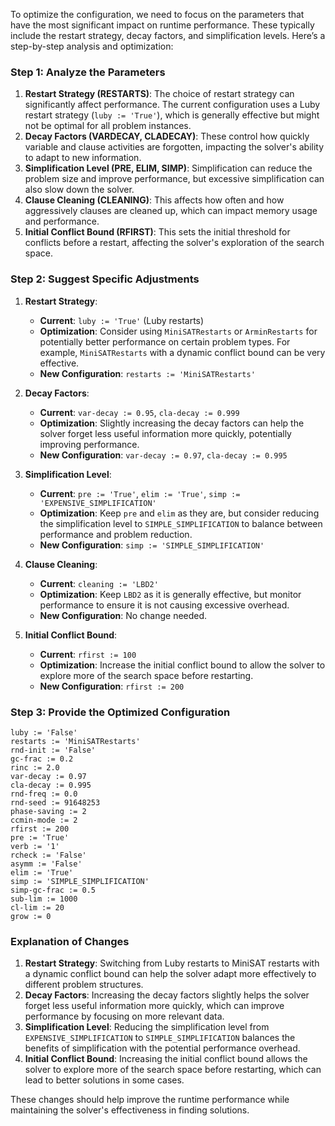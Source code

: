 To optimize the configuration, we need to focus on the parameters that have the most significant impact on runtime performance. These typically include the restart strategy, decay factors, and simplification levels. Here’s a step-by-step analysis and optimization:

### Step 1: Analyze the Parameters
1. **Restart Strategy (RESTARTS)**: The choice of restart strategy can significantly affect performance. The current configuration uses a Luby restart strategy (`luby := 'True'`), which is generally effective but might not be optimal for all problem instances.
2. **Decay Factors (VARDECAY, CLADECAY)**: These control how quickly variable and clause activities are forgotten, impacting the solver's ability to adapt to new information.
3. **Simplification Level (PRE, ELIM, SIMP)**: Simplification can reduce the problem size and improve performance, but excessive simplification can also slow down the solver.
4. **Clause Cleaning (CLEANING)**: This affects how often and how aggressively clauses are cleaned up, which can impact memory usage and performance.
5. **Initial Conflict Bound (RFIRST)**: This sets the initial threshold for conflicts before a restart, affecting the solver's exploration of the search space.

### Step 2: Suggest Specific Adjustments
1. **Restart Strategy**:
   - **Current**: `luby := 'True'` (Luby restarts)
   - **Optimization**: Consider using `MiniSATRestarts` or `ArminRestarts` for potentially better performance on certain problem types. For example, `MiniSATRestarts` with a dynamic conflict bound can be very effective.
   - **New Configuration**: `restarts := 'MiniSATRestarts'`

2. **Decay Factors**:
   - **Current**: `var-decay := 0.95`, `cla-decay := 0.999`
   - **Optimization**: Slightly increasing the decay factors can help the solver forget less useful information more quickly, potentially improving performance.
   - **New Configuration**: `var-decay := 0.97`, `cla-decay := 0.995`

3. **Simplification Level**:
   - **Current**: `pre := 'True'`, `elim := 'True'`, `simp := 'EXPENSIVE_SIMPLIFICATION'`
   - **Optimization**: Keep `pre` and `elim` as they are, but consider reducing the simplification level to `SIMPLE_SIMPLIFICATION` to balance between performance and problem reduction.
   - **New Configuration**: `simp := 'SIMPLE_SIMPLIFICATION'`

4. **Clause Cleaning**:
   - **Current**: `cleaning := 'LBD2'`
   - **Optimization**: Keep `LBD2` as it is generally effective, but monitor performance to ensure it is not causing excessive overhead.
   - **New Configuration**: No change needed.

5. **Initial Conflict Bound**:
   - **Current**: `rfirst := 100`
   - **Optimization**: Increase the initial conflict bound to allow the solver to explore more of the search space before restarting.
   - **New Configuration**: `rfirst := 200`

### Step 3: Provide the Optimized Configuration
```plaintext
luby := 'False'
restarts := 'MiniSATRestarts'
rnd-init := 'False'
gc-frac := 0.2
rinc := 2.0
var-decay := 0.97
cla-decay := 0.995
rnd-freq := 0.0
rnd-seed := 91648253
phase-saving := 2
ccmin-mode := 2
rfirst := 200
pre := 'True'
verb := '1'
rcheck := 'False'
asymm := 'False'
elim := 'True'
simp := 'SIMPLE_SIMPLIFICATION'
simp-gc-frac := 0.5
sub-lim := 1000
cl-lim := 20
grow := 0
```

### Explanation of Changes
1. **Restart Strategy**: Switching from Luby restarts to MiniSAT restarts with a dynamic conflict bound can help the solver adapt more effectively to different problem structures.
2. **Decay Factors**: Increasing the decay factors slightly helps the solver forget less useful information more quickly, which can improve performance by focusing on more relevant data.
3. **Simplification Level**: Reducing the simplification level from `EXPENSIVE_SIMPLIFICATION` to `SIMPLE_SIMPLIFICATION` balances the benefits of simplification with the potential performance overhead.
4. **Initial Conflict Bound**: Increasing the initial conflict bound allows the solver to explore more of the search space before restarting, which can lead to better solutions in some cases.

These changes should help improve the runtime performance while maintaining the solver's effectiveness in finding solutions.